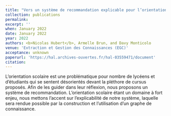 ```yaml
---
title: "Vers un système de recommandation explicable pour l’orientation scolaire"
collection: publications
permalink:
excerpt: ''
when: January 2022
date: January 2022
year: 2022
authors: <b>Nicolas Hubert</b>, Armelle Brun, and Davy Monticolo
venue: 'Extraction et Gestion des Connaissances (EGC)'
acceptance: unknown
paperurl: 'https://hal.archives-ouvertes.fr/hal-03559471/document'
citation:
---
```

L’orientation scolaire est une problématique pour nombre de lycéens et d’étudiants qui se sentent désorientés devant la pléthore de cursus proposés. Afin de les guider dans leur réflexion, nous proposons un système de recommandation. L’orientation scolaire étant un domaine à fort enjeu, nous mettons l’accent sur l’explicabilité de notre système, laquelle sera rendue possible par la construction et l’utilisation d’un graphe de connaissance.
